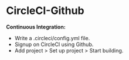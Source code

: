 # CircleCI-Github

<b> Continuous Integration: </b>  
- Write a .circleci/config.yml file.  
- Signup on CircleCI using Github.  
- Add project > Set up project > Start building.  